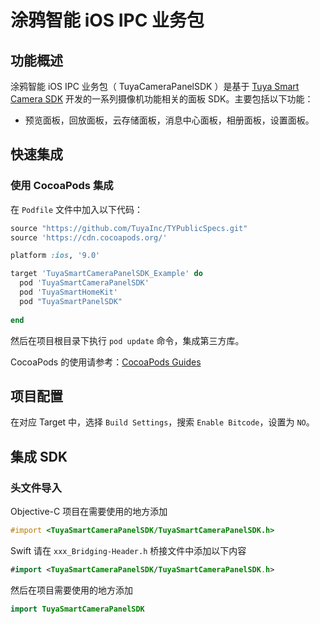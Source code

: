 # 涂鸦智能 iOS IPC 业务包 

## 功能概述

涂鸦智能 iOS IPC 业务包（ TuyaCameraPanelSDK ）是基于 [Tuya Smart Camera SDK](<https://tuyainc.github.io/tuyasmart_camera_ios_sdk_doc/>) 开发的一系列摄像机功能相关的面板 SDK。主要包括以下功能：

- 预览面板，回放面板，云存储面板，消息中心面板，相册面板，设置面板。

## 快速集成

### 使用 CocoaPods 集成

在  ```Podfile``` 文件中加入以下代码：

```ruby
source "https://github.com/TuyaInc/TYPublicSpecs.git"
source 'https://cdn.cocoapods.org/'

platform :ios, '9.0'

target 'TuyaSmartCameraPanelSDK_Example' do
  pod 'TuyaSmartCameraPanelSDK'
  pod 'TuyaSmartHomeKit'
  pod "TuyaSmartPanelSDK"
  
end
```

然后在项目根目录下执行 ```pod update``` 命令，集成第三方库。

CocoaPods 的使用请参考：[CocoaPods Guides](https://guides.cocoapods.org/)

## 项目配置

在对应 Target 中，选择 ```Build Settings```，搜索  ```Enable Bitcode```，设置为 ```NO```。

## 集成 SDK

### 头文件导入

Objective-C 项目在需要使用的地方添加

```objective-c
#import <TuyaSmartCameraPanelSDK/TuyaSmartCameraPanelSDK.h>
```

Swift 请在  `xxx_Bridging-Header.h`  桥接文件中添加以下内容

```swift
#import <TuyaSmartCameraPanelSDK/TuyaSmartCameraPanelSDK.h>
```

然后在项目需要使用的地方添加

```swift
import TuyaSmartCameraPanelSDK
```

